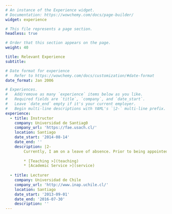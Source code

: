 ```yaml
---
# An instance of the Experience widget.
# Documentation: https://wowchemy.com/docs/page-builder/
widget: experience

# This file represents a page section.
headless: true

# Order that this section appears on the page.
weight: 40

title: Relevant Experience
subtitle:

# Date format for experience
#   Refer to https://wowchemy.com/docs/customization/#date-format
date_format: Jan 2006

# Experiences.
#   Add/remove as many `experience` items below as you like.
#   Required fields are `title`, `company`, and `date_start`.
#   Leave `date_end` empty if it's your current employer.
#   Begin multi-line descriptions with YAML's `|2-` multi-line prefix.
experience:
  - title: Instructor
    company: Universidad de Santiag0
    company_url: 'https://fae.usach.cl/'
    location: Santiago
    date_start: '2014-08-14'
    date_end: ''
    description: |2-
        Currently, I am on a leave of absence. Prior to being appointed as an Instructor, I worked as an Adjunct Professor between 2014 and 2018.
        
        * [Teaching >](teaching)
        * [Academic Service >](service)
        
  - title: Lecturer
    company: Universidad de Chile
    company_url: 'http://www.inap.uchile.cl/'
    location: Santiago
    date_start: '2013-09-01'
    date_end: '2016-07-30'
    description: ''
---
```

